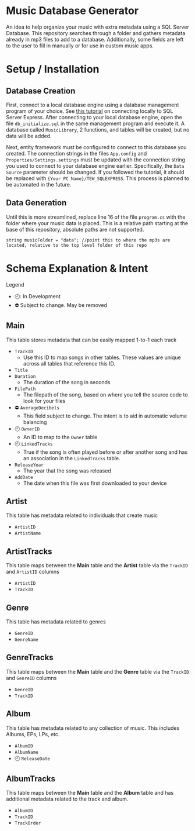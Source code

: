 # Music Database Generator
An idea to help organize your music with extra metadata using a SQL Server Database. This repository searches through a folder and gathers metadata already in mp3 files to add to a database. Additionally, some fields are left to the user to fill in manually or for use in custom music apps.

# Setup / Installation

## Database Creation

First, connect to a local database engine using a database management program of your choice. See [this tutorial](https://learn.microsoft.com/en-us/sql/database-engine/configure-windows/sql-server-express-localdb?view=sql-server-ver16) on connecting locally to SQL Server Express. After connecting to your local database engine, open the file `db_initialize.sql` in the same management program and execute it. A database called `MusicLibrary`, 2 functions, and tables will be created, but no data will be added.

Next, entity framework must be configured to connect to this database you created. The connection strings in the files `App.config` and `Properties/Settings.settings` must be updated with the connection string you used to connect to your database engine earlier. Specifically, the `Data Source` parameter should be changed. If you followed the tutorial, it should be replaced with `{Your PC Name}/TEW_SQLEXPRESS`. This process is planned to be automated in the future.

## Data Generation

Until this is more streamlined, replace line 16 of the file `program.cs` with the folder where your music data is placed. This is a relative path starting at the base of this repository, absolute paths are not supported.

```
string musicFolder = "data"; //point this to where the mp3s are located, relative to the top level folder of this repo
```

# Schema Explanation & Intent

Legend
- :clock9:: In Development
- :no_entry: Subject to change. May be removed

## **Main**
This table stores metadata that can be easily mapped 1-to-1 each track
- `TrackID`
  - Use this ID to map songs in other tables. These values are unique across all tables that reference this ID.
- `Title`
- `Duration`
  - The duration of the song in seconds
- `FilePath`
  - The filepath of the song, based on where you tell the source code to look for your files
- :no_entry: `AverageDecibels`
  - This field subject to change. The intent is to aid in automatic volume balancing
- :clock9: `OwnerID`
  - An ID to map to the `Owner` table
- :clock9: `LinkedTracks`
  - True if the song is often played before or after another song and has an association in the `LinkedTracks` table.
- `ReleaseYear`
  - The year that the song was released
- `AddDate`
  - The date when this file was first downloaded to your device

## **Artist**
This table has metadata related to individuals that create music
- `ArtistID`
- `ArtistName`

## **ArtistTracks**
This table maps between the **Main** table and the **Artist** table via the `TrackID` and `ArtistID` columns
- `ArtistID`
- `TrackID`

## **Genre**
This table has metadata related to genres
- `GenreID`
- `GenreName`

## **GenreTracks**
This table maps between the **Main** table and the **Genre** table via the `TrackID` and `GenreID` columns
- `GenreID`
- `TrackID`

## **Album**
This table has metadata related to any collection of music. This includes Albums, EPs, LPs, etc.
- `AlbumID`
- `AlbumName`
- :clock9: `ReleaseDate`

## **AlbumTracks**
This table maps between the **Main** table and the **Album** table and has additional metadata related to the track and album.
- `AlbumID`
- `TrackID`
- `TrackOrder`